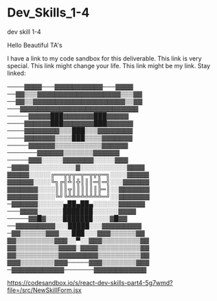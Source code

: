 # Dev_Skills_1-4
dev skill 1-4

Hello Beautiful TA's

I have a link to my code sandbox for this deliverable. This link is very special. This link might change your life. This link might be my link. Stay linked: 


────▓▓▓▓───▓▓▓▓▓▓▓▓▓▓▓───▓​▓▓▓
──▓▓▒▒▒▓▓▓▓▓▓▓▓▓▓▓▓▓▓▓▓▓▓▓​▒▒▒▓▓
──▓▓▒▒▓▓▓▓▓▓▓▓▓▓▓▓▓▓▓▓▓▓▓▓​▓▒▒▓▓
───▓▓▓▓▓▓▓▓▓▓▓▓▓▓▓▓▓▓▓▓▓▓▓​▓▓▓▓
─────▓▓▓▓▓███▓▓▓▓▓▓▓███▓▓▓​▓▓
────▓▓▓▓▓▓███▓▓▓▓▓▓▓███▓▓▓​▓▓▓
────▓▓▓▓▓▓▓▓▒▒▒███▒▒▒▓▓▓▓▓​▓▓▓
────▓▓▓▓▓▓▓▒▒▒▒███▒▒▒▒▓▓▓▓​▓▓▓
─────▓▓▓▓▓▓▒▒▒▒▒▒▒▒▒▒▒▓▓▓▓​▓▓
───────▓▓▓▓▓▓▒▒▒▒▒▒▒▓▓▓▓▓▓
─────▓▓▓░░░░░▓▓▓▓▓▓▓░░░░░▓​▓▓
─▓▓▓▓░░░░░░░░░░░▓░░░░░░░░░​░░▓▓▓▓
▓▓▓▓▓░░░░░╔══╦╦╦═╦═╦╦╦═╗░░​░░▓▓▓▓▓
▓▓▓▓▓▓░░░░╚╗╔╣╩║╬║║║═╣═╣░░​░▓▓▓▓▓▓
▓▓▓▓▓▓▓░░░░║║║╦║║║║║║╠═║░░​▓▓▓▓▓▓▓
▓▓▓▓▓▓▓░░░░╚╝╚╩╩╩╩╩╩╩╩═╝░░​▓▓▓▓▓▓▓
─▓▓▓▓▓▓░░░░░░▄██▄██▄░░░░░░▓​▓▓▓▓▓
───▓▓▓▓░░░░░░███████░░░░░░▓​▓▓▓
─────▓▓█▓░░░░███████░░░░▓█​▓▓
──▓▓▓▓▓▓▓▓▓░░░█████░░░▓▓▓▓​▓▓▓▓▓
─▓▓▒▒▒▒▒▒▓▓▓░░░███░░░▓▓▓▒▒​▒▒▒▒▓▓
▓▓▒▒▒▒▒▒▒▒▒▓▓▓░░▀░░▓▓▓▒▒▒▒​▒▒▒▒▒▓▓
▓▓▒▒▒▒▒▒▒▒▒▒▓▓▓▓░▓▓▓▓▒▒▒​▒▒▒▒▒▒▒▓▓
▓▓▒▒▒▒▒▒▒▒▒▒▓▓▓▓▓▓▓▓▓▒▒▒▒▒​▒▒​▒▒▒▓▓
▓▓▓▒▒▒▒▒▒▒▒▓▓▓─────▓▓▓▒▒▒▒​▒▒​▒▒▓▓▓
─▓▓▓▓▓▓▓▓▓▓▓▓───────▓▓▓▓▓▓​▓▓▓▓▓▓


https://codesandbox.io/s/react-dev-skills-part4-5g7wmd?file=/src/NewSkillForm.jsx